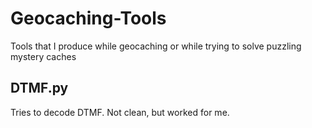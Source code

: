 # Geocaching-Tools
Tools that I produce while geocaching or while trying to solve puzzling mystery caches

## DTMF.py
Tries to decode DTMF. Not clean, but worked for me.
